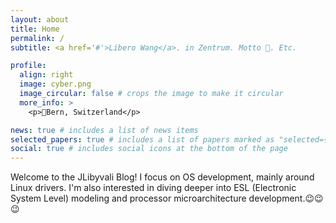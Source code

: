 ```yaml
---
layout: about
title: Home
permalink: /
subtitle: <a href='#'>Libero Wang</a>. in Zentrum. Motto 🤔. Etc.

profile:
  align: right
  image: cyber.png
  image_circular: false # crops the image to make it circular
  more_info: >
    <p>🤔Bern, Switzerland</p>

news: true # includes a list of news items
selected_papers: true # includes a list of papers marked as "selected={true}"
social: true # includes social icons at the bottom of the page
---
```



Welcome to the JLibyvali Blog! I focus on OS development, mainly around Linux drivers. I'm also interested in diving deeper into ESL (Electronic System Level) modeling and processor microarchitecture development.😉😉😉  


<!-- <span style="color: grey;">" Just a broken guy, a few screws loose i guess, never really knew it until know. "</span>   -->
